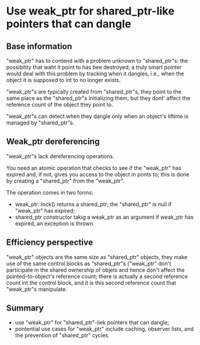 Use weak_ptr for shared_ptr-like pointers that can dangle
=========================================================

Base information
----------------

"weak_ptr" has to contend with a problem unknown to "shared_ptr"s:
the possibility that waht it point to has bee destroyed; a truly 
smart pointer would deal with this problem by tracking when it 
dangles, i.e., when the object it is supposed to int to no longer
exists.

"weak_ptr"s are typically created from "shared_ptr"s, they point to 
the same place as the "shared_ptr"s initializing them, but they 
dont' affect the reference count of the object they point to.

"weak_ptr"s can detect when they dangle only when an object's liftime
is managed by "shared_ptr"s.


Weak_ptr dereferencing
----------------------

"weak_ptr"s lack dereferencing operations.

You need an atomic operation that checks to see if the "weak_ptr"
has expired and, if not, gives you access to the object in ponts to;
this is done by creating a "shared_ptr" from the "weak_ptr".

The operation comes in two forms:
- weak_ptr::lock()
  returns a shared_ptr; the "shared_ptr" is null if "weak_ptr" has 
  expired;
- shared_ptr constructor takig a weak_ptr as an argument
  if weak_ptr has expired, an exception is thrown.

 
Efficiency perspective
----------------------

"weak_ptr" objects are the same size as "shared_ptr" objects, 
they make use of the same control blocks as "shared_ptr"s
("weak_ptr" don't participate in the shared ownership of objets
and hence don't affect the pointed-to-object's reference count;
there is actually a second reference count int the control block,
and it is this second reference count that "weak_ptr"s manipulate.


Summary
-------

- use "weak_ptr" for "shared_ptr"-liek pointers that can dangle;
- pontential use cases for "weak_ptr" include caching, 
  observer lists, and the prevention of "shared_ptr" cycles.
